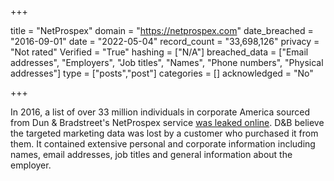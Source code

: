 +++

title = "NetProspex"
domain = "https://netprospex.com"
date_breached = "2016-09-01"
date = "2022-05-04"
record_count = "33,698,126"
privacy = "Not rated"
Verified = "True"
hashing = ["N/A"]
breached_data = ["Email addresses", "Employers", "Job titles", "Names", "Phone numbers", "Physical addresses"]
type = ["posts","post"]
categories = []
acknowledged = "No"


+++


In 2016, a list of over 33 million individuals in corporate America sourced from Dun & Bradstreet's NetProspex service <a href="https://www.troyhunt.com/weve-lost-control-of-our-personal-data-including-33m-netprospex-records" target="_blank" rel="noopener">was leaked online</a>. D&B believe the targeted marketing data was lost by a customer who purchased it from them. It contained extensive personal and corporate information including names, email addresses, job titles and general information about the employer.

